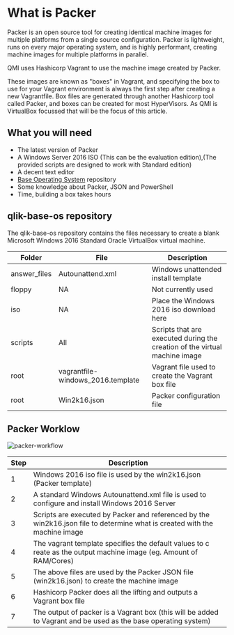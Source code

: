 # What is Packer

Packer is an open source tool for creating identical machine images for multiple platforms from a single source configuration. Packer is lightweight, runs on every major operating system, and is highly performant, creating machine images for multiple platforms in parallel. 

QMI uses Hashicorp Vagrant to use the machine image created by Packer.

These images are known as "boxes" in Vagrant, and specifying the box to use for your Vagrant environment is always the first step after creating a new Vagrantfile.  Box files are generated through another Hashicorp tool called Packer, and boxes can be created for most HyperVisors.  As QMI is VirtualBox focussed that will be the focus of this article.

## What you will need

* The latest version of Packer 
* A Windows Server 2016 ISO (This can be the evaluation edition),(The provided scripts are designed to work with Standard edition)
* A decent text editor
* <a href="https://github.com/Qlik-Partner-Tools/qlik-base-os" target="_blank">Base Operating System</a> repository
* Some knowledge about Packer, JSON and PowerShell
* Time, building a box takes hours

## qlik-base-os repository
The qlik-base-os repository contains the files necessary to create a blank Microsoft Windows 2016 Standard Oracle VirtualBox virtual machine.  

| Folder | File | Description|
|--------|------|------------|
| answer_files| Autounattend.xml| Windows unattended install template|
| floppy | NA | Not currently used|
| iso | NA | Place the Windows 2016 iso download here|
| scripts | All | Scripts that are executed during the creation of the virtual machine image |
| root | vagrantfile-windows_2016.template | Vagrant file used to create the Vagrant box file |
| root | Win2k16.json | Packer configuration file |

## Packer Worklow

![packer-workflow](../img/packer-workflow.png)

| Step | Description |
|------|-------------|
|1| Windows 2016 iso file is used by the win2k16.json (Packer template)|
|2| A standard Windows Autounattend.xml file is used to configure and install Windows 2016 Server|
|3| Scripts are executed by Packer and referenced by the win2k16.json file to determine what is created with the machine image |
|4| The vagrant template specifies the default values to c reate as the output machine image (eg. Amount of RAM/Cores)
|5| The above files are used by the Packer JSON file (win2k16.json) to create the machine image
|6| Hashicorp Packer does all the lifting and outputs a Vagrant box file
|7| The output of packer is a Vagrant box (this will be added to Vagrant and be used as the base operating system) 
